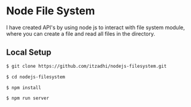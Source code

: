 # Node File System

I have created API's by using node js to interact with file system module, where you can create a file and read all files in the directory.

## Local Setup

```sh
$ git clone https://github.com/itzadhi/nodejs-filesystem.git
```

```sh
$ cd nodejs-filesystem
```

```sh
$ npm install
```

```sh
$ npm run server
```
